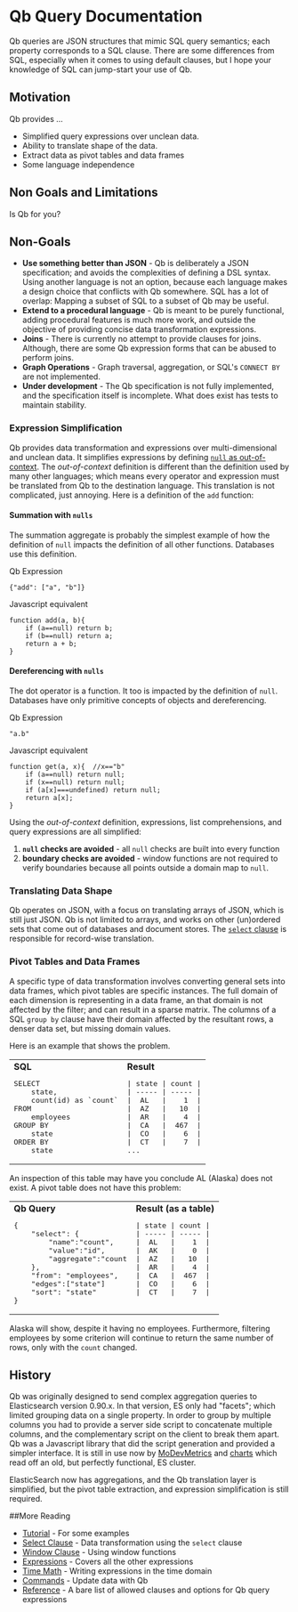 Qb Query Documentation
======================

Qb queries are JSON structures that mimic SQL query semantics; each property corresponds to a SQL clause.  There are some differences from SQL, especially when it comes to using default clauses, but I hope your knowledge of SQL can jump-start your use of Qb.

Motivation
----------

Qb provides ...

* Simplified query expressions over unclean data.
* Ability to translate shape of the data.
* Extract data as pivot tables and data frames
* Some language independence


Non Goals and Limitations
-------------------------

Is Qb for you?

Non-Goals
---------

* **Use something better than JSON** - Qb is deliberately a JSON specification; and avoids the complexities of defining a DSL syntax.  Using another language is not an option, because each language makes a design choice that conflicts with Qb somewhere.  SQL has a lot of overlap:  Mapping a subset of SQL to a subset of Qb may be useful.      
* **Extend to a procedural language** - Qb is meant to be purely functional, adding procedural features is much more work, and outside the objective of providing concise data transformation expressions.
* **Joins** - There is currently no attempt to provide clauses for joins.  Although, there are some Qb expression forms that can be abused to perform joins.
* **Graph Operations** - Graph traversal, aggregation, or SQL's `CONNECT BY` are not implemented.
* **Under development** - The Qb specification is not fully implemented, and the specification itself is incomplete.  What does exist has tests to maintain stability.

### Expression Simplification

Qb provides data transformation and expressions over multi-dimensional and unclean data.  It simplifies expressions by defining [`null` as out-of-context](https://github.com/klahnakoski/pyLibrary/tree/dev/pyLibrary/dot#null-is-the-new-none).  The *out-of-context* definition is different than the definition used by many other languages; which means every operator and expression must be translated from Qb to the destination language.  This translation is not complicated, just annoying.  Here is a definition of the `add` function:

#### Summation with `nulls`

The summation aggregate is probably the simplest example of how the definition of `null` impacts the definition of all other functions.  Databases use this definition.

Qb Expression

	{"add": ["a", "b"]}

Javascript equivalent

	function add(a, b){
		if (a==null) return b;
		if (b==null) return a;
		return a + b;
 	}


#### Dereferencing with `nulls`

The dot operator is a function. It too is impacted by the definition of `null`.  Databases have only primitive concepts of objects and dereferencing.

Qb Expression

	"a.b"

Javascript equivalent

	function get(a, x){  //x=="b"
		if (a==null) return null;
		if (x==null) return null;
		if (a[x]===undefined) return null;
		return a[x];
 	}


Using the *out-of-context* definition,  expressions, list comprehensions, and query expressions are all simplified:  

1. **`null` checks are avoided** - all `null` checks are built into every function 
2. **boundary checks are avoided** - window functions are not required to verify boundaries because all points outside a domain map to `null`.  

### Translating Data Shape

Qb operates on JSON, with a focus on translating arrays of JSON, which is still just JSON.  Qb is not limited to arrays, and works on other (un)ordered sets that come out of databases and document stores.  The [`select` clause](Qb_Clause_Select.md) is responsible for record-wise translation.


### Pivot Tables and Data Frames

A specific type of data transformation involves converting general sets into data frames, which pivot tables are specific instances.  The full domain of each dimension is representing in a data frame, an that domain is not affected by the filter; and can result in a sparse matrix.  The columns of a SQL `group by` clause have their domain affected by the resultant rows, a denser data set, but missing domain values. 

Here is an example that shows the problem.  

<table><tr><td>
<b>SQL</b><br>
<pre>
SELECT
	state,
	count(id) as `count`
FROM
	employees
GROUP BY
	state
ORDER BY
	state
</pre>
</td><td>
<b>Result</b><br>
<pre>
| state | count |
| ----- | ----- |
|  AL   |    1  |
|  AZ   |   10  |
|  AR   |    4  |
|  CA   |  467  |
|  CO   |    6  |
|  CT   |    7  |
...
</pre>
</td></tr></table>

An inspection of this table may have you conclude AL (Alaska) does not exist.  A pivot table does not have this problem:

<table><tr><td>
<b>Qb Query</b><br>
<pre>
{
	"select": {
		"name":"count", 
		"value":"id", 
		"aggregate":"count
	},
	"from": "employees",
	"edges":["state"]
	"sort": "state"
}
</pre>
</td><td>
<b>Result (as a table)</b><br>
<pre>
| state | count |
| ----- | ----- |
|  AL   |    1  |
|  AK   |    0  |
|  AZ   |   10  |
|  AR   |    4  |
|  CA   |  467  |
|  CO   |    6  |
|  CT   |    7  |

</pre>
</td></tr></table>

Alaska will show, despite it having no employees.  Furthermore, filtering employees by some criterion will continue to return the same number of rows, only with the `count` changed.  


History
-------

Qb was originally designed to send complex aggregation queries to Elasticsearch version 0.90.x.  In that version, ES only had "facets"; which limited grouping data on a single property.  In order to group by multiple columns you had to provide a server side script to concatenate multiple columns, and the complementary script on the client to break them apart.  Qb was a Javascript library that did the script generation and provided a simpler interface.  It is still in use now by [MoDevMetrics](https://github.com/klahnakoski/MoDevMetrics) and [charts](https://github.com/mozilla/charts) which read off an old, but perfectly functional, ES cluster.

ElasticSearch now has aggregations, and the Qb translation layer is simplified, but the pivot table extraction, and expression simplification is still required.

##More Reading

* [Tutorial](Qb_Tutorial.md) - For some examples
* [Select Clause](Qb_Clause_Select.md) - Data transformation using the `select` clause
* [Window Clause](Qb_Clause_Window.md) - Using window functions
* [Expressions](Qb_Expressions.md) - Covers all the other expressions
* [Time Math](Qb_Time_Math.md) - Writing expressions in the time domain
* [Commands](Qb_Update.md) - Update data with Qb
* [Reference](Reference.md) - A bare list of allowed clauses and options for Qb query expressions
